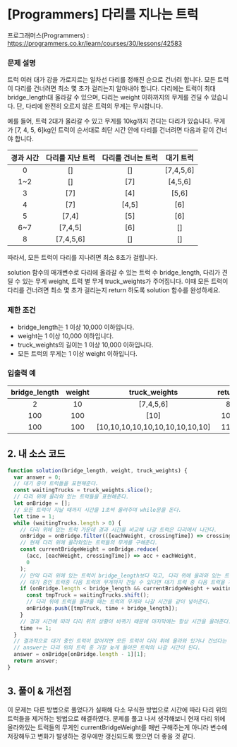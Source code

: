 # [Programmers] 다리를 지나는 트럭

프로그래머스(Programmers) : https://programmers.co.kr/learn/courses/30/lessons/42583

### 문제 설명

트럭 여러 대가 강을 가로지르는 일차선 다리를 정해진 순으로 건너려 합니다. 모든 트럭이 다리를 건너려면 최소 몇 초가 걸리는지 알아내야 합니다. 다리에는 트럭이 최대 bridge_length대 올라갈 수 있으며, 다리는 weight 이하까지의 무게를 견딜 수 있습니다. 단, 다리에 완전히 오르지 않은 트럭의 무게는 무시합니다.

예를 들어, 트럭 2대가 올라갈 수 있고 무게를 10kg까지 견디는 다리가 있습니다. 무게가 [7, 4, 5, 6]kg인 트럭이 순서대로 최단 시간 안에 다리를 건너려면 다음과 같이 건너야 합니다.

| 경과 시간 | 다리를 지난 트럭 | 다리를 건너는 트럭 | 대기 트럭 |
| :-------: | :--------------: | :----------------: | :-------: |
|     0     |        []        |         []         | [7,4,5,6] |
|    1~2    |        []        |        [7]         |  [4,5,6]  |
|     3     |       [7]        |        [4]         |   [5,6]   |
|     4     |       [7]        |       [4,5]        |    [6]    |
|     5     |      [7,4]       |        [5]         |    [6]    |
|    6~7    |     [7,4,5]      |        [6]         |    []     |
|     8     |    [7,4,5,6]     |         []         |    []     |

따라서, 모든 트럭이 다리를 지나려면 최소 8초가 걸립니다.

solution 함수의 매개변수로 다리에 올라갈 수 있는 트럭 수 bridge_length, 다리가 견딜 수 있는 무게 weight, 트럭 별 무게 truck_weights가 주어집니다. 이때 모든 트럭이 다리를 건너려면 최소 몇 초가 걸리는지 return 하도록 solution 함수를 완성하세요.

### 제한 조건

- bridge_length는 1 이상 10,000 이하입니다.
- weight는 1 이상 10,000 이하입니다.
- truck_weights의 길이는 1 이상 10,000 이하입니다.
- 모든 트럭의 무게는 1 이상 weight 이하입니다.

### 입출력 예

| bridge_length | weight |          truck_weights          | return |
| :-----------: | :----: | :-----------------------------: | :----: |
|       2       |   10   |            [7,4,5,6]            |   8    |
|      100      |  100   |              [10]               |  101   |
|      100      |  100   | [10,10,10,10,10,10,10,10,10,10] |  110   |

## 2. 내 소스 코드

```javascript
function solution(bridge_length, weight, truck_weights) {
  var answer = 0;
  // 대기 중이 트럭들을 표현해준다.
  const waitingTrucks = truck_weights.slice();
  // 다리 위에 올라와 있는 트럭들을 표현해준다.
  let onBridge = [];
  // 모든 트럭이 지날 때까지 시간을 1초씩 올려주며 while문을 돈다.
  let time = 1;
  while (waitingTrucks.length > 0) {
    // 다리 위에 있는 트럭 가운데 경과 시간을 비교해 나갈 트럭은 다리에서 나간다.
    onBridge = onBridge.filter(([eachWeight, crossingTime]) => crossingTime !== time);
    // 현재 다리 위에 올라와있는 트럭들의 무게를 구해준다.
    const currentBridgeWeight = onBridge.reduce(
      (acc, [eachWeight, crossingTime]) => acc + eachWeight,
      0
    );
    // 만약 다리 위에 있는 트럭이 bridge_length보다 작고, 다리 위에 올라와 있는 트럭들의 무게가
    // 대기 중인 트럭중 다음 트럭의 무게까지 견딜 수 있다면 대기 트럭 중 다음 트럭을 제거하고 다리 위에 올려준다.
    if (onBridge.length < bridge_length && currentBridgeWeight + waitingTrucks[0] <= weight) {
      const tmpTruck = waitingTrucks.shift();
      // 다리 위에 트럭을 올려줄 때는 트럭의 무게와 나갈 시간을 같이 넣어준다.
      onBridge.push([tmpTruck, time + bridge_length]);
    }
    // 경과 시간에 따라 다리 위의 상황이 바뀌기 때문에 마지막에는 항상 시간을 올려준다.
    time += 1;
  }
  // 결과적으로 대기 중인 트럭이 없어지면 모든 트럭이 다리 위에 올라와 있거나 건넜다는 것을 의미한다.
  // answer는 다리 위의 트럭 중 가장 늦게 들어온 트럭의 나갈 시간이 된다.
  answer = onBridge[onBridge.length - 1][1];
  return answer;
}
```

## 3. 풀이 & 개선점

이 문제는 다른 방법으로 풀었다가 실패해 다소 무식한 방법으로 시간에 따라 다리 위의 트럭들을 제거하는 방법으로 해결하였다.
문제를 풀고 나서 생각해보니 현재 다리 위에 올라와있는 트럭들의 무게인 currentBridgeWeight를 매번 구해주는게 아니라 변수에 저장해두고 변화가 발생하는 경우에만 갱신되도록 했으면 더 좋을 것 같다.
